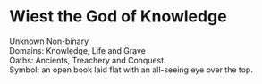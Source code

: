 # Wiest the God of Knowledge
Unknown Non-binary  
Domains: Knowledge, Life and Grave  
Oaths: Ancients, Treachery and Conquest.  
Symbol: an open book laid flat with an all-seeing eye over the top. 